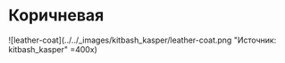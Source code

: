 # Коричневая

![leather-coat](../../_images/kitbash_kasper/leather-coat.png "Источник: kitbash_kasper" =400x)
